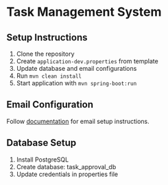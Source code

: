 # Task Management System

## Setup Instructions
1. Clone the repository
2. Create `application-dev.properties` from template
3. Update database and email configurations
4. Run `mvn clean install`
5. Start application with `mvn spring-boot:run`

## Email Configuration
Follow [documentation](link-to-your-documentation) for email setup instructions.

## Database Setup
1. Install PostgreSQL
2. Create database: task_approval_db
3. Update credentials in properties file
